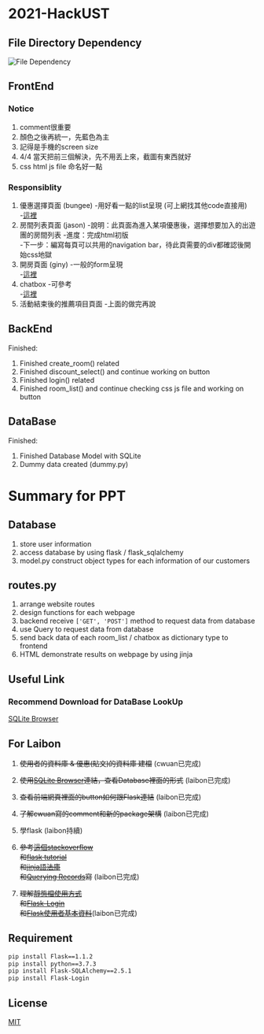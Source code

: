 # 2021-HackUST

## File Directory Dependency
![File Dependency](https://raw.githubusercontent.com/clsied/2021Hack/main/tree.png?token=ANGPPRX4Q6D4CP2KXZ6Z2XLAOVOTO)


## FrontEnd

### Notice
1. comment很重要
2. 顏色之後再統一，先藍色為主
3. 記得是手機的screen size
4. 4/4 當天把前三個解決，先不用丟上來，截圖有東西就好 
5. css html js file 命名好一點

### Responsiblity
1. 優惠選擇頁面 (bungee)
      -用好看一點的list呈現 (可上網找其他code直接用)  
      -[這裡](https://www.youtube.com/watch?v=fxY1q4SCB64)
2. 房間列表頁面 (jason)
      -說明：此頁面為進入某項優惠後，選擇想要加入的出遊團的房間列表
      -進度：完成html初版  
      -下一步：編寫每頁可以共用的navigation bar，待此頁需要的div都確認後開始css地獄
3. 開房頁面 (giny)
      -一般的form呈現   
      -[這裡](https://www.youtube.com/watch?v=zT62eVxShsY)
4. chatbox
      -可參考  
      -[這裡](https://www.youtube.com/watch?v=zQyrwxMPm88) 
5. 活動結束後的推薦項目頁面
      -上面的做完再說


## BackEnd

Finished:

1. Finished create_room() related
2. Finished discount_select() and continue working on button
3. Finished login() related
4. Finished room_list() and continue checking css js file and working on button

## DataBase

Finished:  

1. Finished Database Model with SQLite 
2. Dummy data created (dummy.py)  

# Summary for PPT
## Database
1. store user information  
2. access database by using flask / flask_sqlalchemy  
3. model.py construct object types for each information of our customers 

## routes.py
1. arrange website routes  
2. design functions for each webpage  
3. backend receive ```['GET', 'POST']``` method to request data from database  
4. use Query to request data from database  
5. send back data of each room_list / chatbox as dictionary type to frontend  
6. HTML demonstrate results on webpage by using jinja

## Useful Link

### Recommend Download for DataBase LookUp
[SQLite Browser](https://sqlitebrowser.org/)

## For Laibon 

1. ~~使用者的資料庫 & 優惠(貼文)的資料庫 建檔~~ (cwuan已完成)

2. ~~使用[SQLite Browser](https://sqlitebrowser.org/)連結，查看Database裡面的形式~~  (laibon已完成)

3. ~~查看前端網頁裡面的button如何跟Flask連結~~ (laibon已完成)

4. ~~了解cwuan寫的comment和新的package架構~~ (laibon已完成)

5. 學flask (laibon持續)

6. ~~參考[這個stackoverflow](https://stackoverflow.com/questions/51669102/how-to-pass-data-to-html-page-using-flask)  
和[flask tutorial](https://youtu.be/QnDWIZuWYW0)  
和[jinja語法庫](https://jinja.palletsprojects.com/en/2.11.x/)  
和[Querying Records](https://flask-sqlalchemy.palletsprojects.com/en/2.x/queries/)寫~~ 
(laibon已完成)  
7. ~~理解[靜態檔使用方式](https://mrnegativetw.github.io/Python-3-%E7%AD%86%E8%A8%98/Flask/Python3%E7%AD%86%E8%A8%98-%E7%94%A8Flask%E7%9A%84url_for%E9%80%A3%E7%B5%90%E5%88%B0static%E4%B8%AD%E7%9A%84%E5%AD%90%E8%B3%87%E6%96%99%E5%A4%BE/)  
和[Flask-Login](https://youtu.be/CSHx6eCkmv0)  
和[Flask使用者基本資料](https://youtu.be/803Ei2Sq-Zs)~~(laibon已完成)

## Requirement

```bash
pip install Flask==1.1.2
pip install python==3.7.3
pip install Flask-SQLAlchemy==2.5.1
pip install Flask-Login
```  
## License
[MIT](https://choosealicense.com/licenses/mit/)
